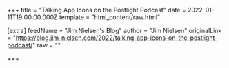 
+++
title = "Talking App Icons on the Postlight Podcast"
date = 2022-01-11T19:00:00.000Z
template = "html_content/raw.html"

[extra]
feedName = "Jim Nielsen's Blog"
author = "Jim Nielsen"
originalLink = "https://blog.jim-nielsen.com/2022/talking-app-icons-on-the-postlight-podcast/"
raw = ""

+++

